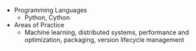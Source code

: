 * Programming Languages
  * Python, Cython
* Areas of Practice
  * Machine learning, distributed systems, performance and optimization, packaging, version lifecycle management

